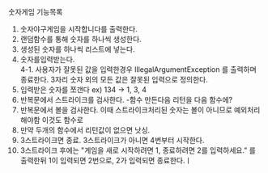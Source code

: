 숫자게임 기능목록

1. 숫자야구게임을 시작합니다를 출력한다.
2. 랜덤함수를 통해 숫자를 하나씩 생성한다.
3. 생성된 숫자를 하나씩 리스트에 넣는다.
4. 숫자를입력받는다. <br>
4-1. 사용자가 잘못된 값을 입력한경우 IllegalArgumentException 를 출력하며 종료한다. 3자리 숫자 외의 모든 값은 잘못된 입력으로 정의한다.
5. 입력받은 숫자를 쪼갠다 ex) 134 -> 1, 3, 4
6. 반복문에서 스트라이크를 검사한다. -함수 만든다음 리턴을 다음 함수에?
7. 반복문에서 볼을 검사한다. 이때 스트라이크처리된 숫자는 볼이 아니므로 예외처리 해야함 이것도 함수로
8. 만약 두개의 함수에서 리턴값이 없으면 낫싱.
9. 3스트라이크면 종료. 3스트라이크가 아니면 4번부터 시작한다.
10. 3스트라이크 후에는 "게임을 새로 시작하려면 1, 종료하려면 2를 입력하세요." 를 출력한뒤 1이 입력되면 2번으로, 2가 입력되면 종료한다.ㅣ